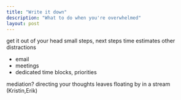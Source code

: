 ```yaml
---
title: "Write it down"
description: "What to do when you're overwhelmed"
layout: post
---
```



get it out of your head
small steps, next steps
time estimates
other distractions
- email
- meetings
- dedicated time blocks, priorities

mediation? directing your thoughts
leaves floating by in a stream (Kristin,Erik)
